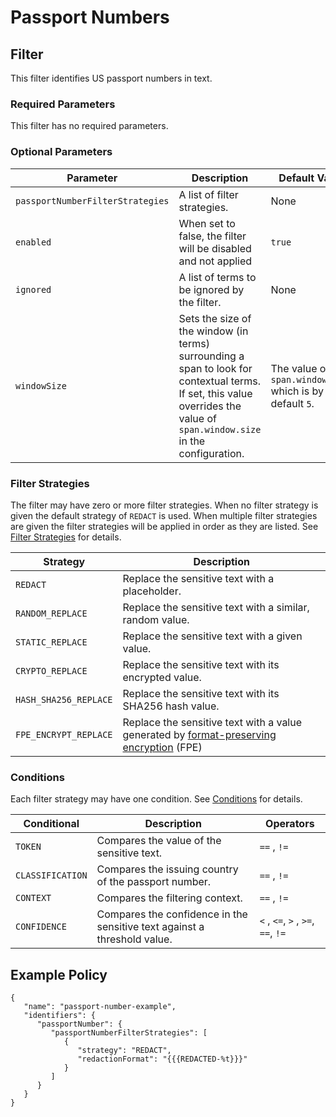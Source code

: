# Passport Numbers

## Filter

This filter identifies US passport numbers in text.

### Required Parameters

This filter has no required parameters.

### Optional Parameters

| Parameter                        | Description                                                    | Default Value |
| -------------------------------- | -------------------------------------------------------------- | ------------- |
| `passportNumberFilterStrategies` | A list of filter strategies.                                   | None          |
| `enabled`                        | When set to false, the filter will be disabled and not applied | `true`        |
| `ignored`                        | A list of terms to be ignored by the filter.                   | None          |
| `windowSize`          | Sets the size of the window (in terms) surrounding a span to look for contextual terms. If set, this value overrides the value of `span.window.size` in the configuration. | The value of `span.window.size` which is by default `5`. |

### Filter Strategies

The filter may have zero or more filter strategies. When no filter strategy is given the default strategy of `REDACT` is used. When multiple filter strategies are given the filter strategies will be applied in order as they are listed. See [Filter Strategies](#filter-strategies) for details.

| Strategy              | Description                                                                                                                                                     |
| --------------------- | --------------------------------------------------------------------------------------------------------------------------------------------------------------- |
| `REDACT`              | Replace the sensitive text with a placeholder.                                                                                                                  |
| `RANDOM_REPLACE`      | Replace the sensitive text with a similar, random value.                                                                                                        |
| `STATIC_REPLACE`      | Replace the sensitive text with a given value.                                                                                                                  |
| `CRYPTO_REPLACE`      | Replace the sensitive text with its encrypted value.                                                                                                            |
| `HASH_SHA256_REPLACE` | Replace the sensitive text with its SHA256 hash value.                                                                                                          |
| `FPE_ENCRYPT_REPLACE` | Replace the sensitive text with a value generated by [format-preserving encryption](filter-strategies.md#fpe) (FPE) |

### Conditions

Each filter strategy may have one condition. See [Conditions](#conditions) for details.

| Conditional      | Description                                                              | Operators                          |
| ---------------- | ------------------------------------------------------------------------ | ---------------------------------- |
| `TOKEN`          | Compares the value of the sensitive text.                                | `==` , `!=`                        |
| `CLASSIFICATION` | Compares the issuing country of the passport number.                     | `==` , `!=`                        |
| `CONTEXT`        | Compares the filtering context.                                          | `==` , `!=`                        |
| `CONFIDENCE`     | Compares the confidence in the sensitive text against a threshold value. | `<` , `<=`, `>` , `>=`, `==`, `!=` |

## Example Policy

```
{
   "name": "passport-number-example",
   "identifiers": {
      "passportNumber": {
         "passportNumberFilterStrategies": [
            {
               "strategy": "REDACT",
               "redactionFormat": "{{{REDACTED-%t}}}"
            }
         ]
      }
   }
}
```
